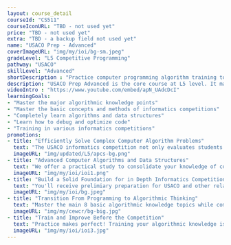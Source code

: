 ```yaml
---
layout: course_detail
courseId: "CS511"
courseIconURL: "TBD - not used yet"
price: "TBD - not used yet"
extra: "TBD - a backup field not used yet"
name: "USACO Prep - Advanced"
coverImageURL: "img/my/ioi/bg-sm.jpeg"
gradeLevel: "L5 Competitive Programming"
pathway: "USACO"
skillLevel: "Advanced"
shortDescription : "Practice computer programming algorithm training to prepare for the USA Computing Olympiad!"
description: "USACO Prep Advanced is the core course at L5 level. It mainly starts to prepare for USACO and related informatics competitions. The course contains 10 algorithmic knowledge topics that are commonly tested in competitions, and the topics are categorized according to the knowledge points for students to practice. After completing the course, students basically start to prepare for the USACO Bronze level."
videoIntro : "https://www.youtube.com/embed/apN_UAdcDcI"
learningGoals:
- "Master the major algorithmic knowledge points"
- "Master the basic concepts and methods of informatics competitions"
- "Completely learn algorithms and data structures"
- "Learn how to debug and optimize code"
- "Training in various informatics competitions"
promotions:
- title: "Efficiently Solve Complex Computer Algorithm Problems"
  text: "The USACO informatics competition not only evaluates students' proficiency in programming languages, but also requires students to be able to design and implement solutions to complex computer algorithm problems in a timely manner."
  imageURL: "img/updated/L5/apcs-bg.png"
- title: "Advanced Computer Algorithms and Data Structures"
  text: "We offer a practical study to consolidate your knowledge of computer algorithms and data structures, and to complete the at the middle/high school USACO competition levels."
  imageURL: "img/my/ioi/ioi1.png"
- title: "Build a Solid Foundation for in Depth Informatics Competitions"
  text: "You'll receive prelimiary preparation for USACO and other related informatics competitions. Build a solid algorithmic foundation so you can win competitions!"
  imageURL: "img/my/ioi/bg.jpeg"
- title: "Transition From Programming to Algorithmic Thinking"
  text: "Master the main 8 basic algorithmic knowledge topics while completing USACO 1's 50-question list."
  imageURL: "img/my/cewcr/bg-big.jpg"
- title: "Train and Improve Before the Competition"
  text: "Practice makes perfect! Training your algorithmic knowledge is the best and only way to prepare yourself for the USACO and related informatics competitions."
  imageURL: "img/my/ioi/ioi3.jpg"
---
```


